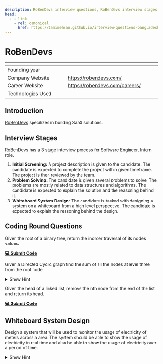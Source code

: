 ```yaml
---
description: RoBenDevs interview questions, RoBenDevs interview stages, RoBenDevs interview details, RoBenDevs interview question and answers
head:
  - - link
    - rel: canonical
      href: https://tamimehsan.github.io/interview-questions-bangladesh/companies/robendevs
---
```

# RoBenDevs

| <img width="441" height="1"> | <img width="441" height="1"> |
| :-| :- |
| Founding year | |
| Company Website | https://robendevs.com/ |
| Career Website | https://robendevs.com/careers/ |
| Technologies Used|  |

## Introduction
[RoBenDevs](https://robendevs.com//) specilizes in building SaaS solutions. 
## Interview Stages
RoBenDevs has a 3 stage interview process for Software Engineer, Intern role.
1. **Initial Screening:** A project description is given to the candidate. The candidate is expected to complete the project within given timeframe. The project is then reviewed by the team.
2. **Problem Solving:** The candidate is given several problems to solve. The problems are mostly related to data structures and algorithms. The candidate is expected to explain the solution and the reasoning behind it.
3. **Whiteboard System Design:** The candidate is tasked with designing a system on a whiteboard from a high level perspective. The candidate is expected to explain the reasoning behind the design.

## Coding Round Questions
<article>

Given the root of a binary tree, return the inorder traversal of its nodes values.

[**💻 Submit Code**](https://leetcode.com/problems/binary-tree-inorder-traversal/description/)
</article>

<article>

Given a Directed Cyclic graph find the sum of all the nodes at level three from the root node
<details><summary>Show Hint</summary>

To solve this problem we can use a BFS traversal of the graph. We can keep track of the level of each node and when we reach the third level we can sum all the nodes at that level.
</details>
</article>

<article>

Given the head of a linked list, remove the nth node from the end of the list and return its head.

[**💻 Submit Code**](https://leetcode.com/problems/remove-nth-node-from-end-of-list/description/)
</article>

## Whiteboard System Design

<article>

Design a system that will be used to monitor the usage of electricity of meters across a area. The system should be able to show the usage of electricity in real time and also be able to show the usage of electricity over a period of time.
<details><summary>Show Hint</summary>

Answer varies from person to person. The interviewers are looking for a high level design of the system and are interested in the reasoning behind the design.
</details>
</article>

